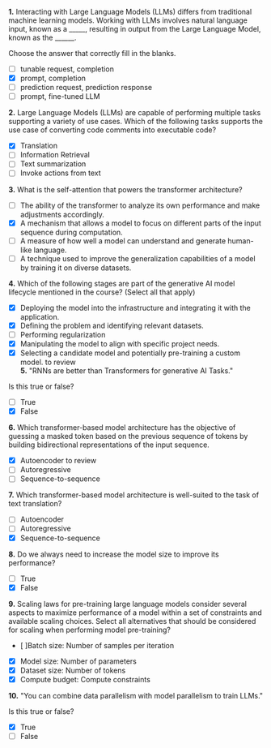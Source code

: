 **1.** Interacting with Large Language Models (LLMs) differs from traditional machine learning models. Working with LLMs involves natural language input, known as a _____, resulting in output from the Large Language Model, known as the ______.

Choose the answer that correctly fill in the blanks.
- [ ] tunable request, completion
- [x] prompt, completion
- [ ] prediction request, prediction response
- [ ] prompt, fine-tuned LLM

**2.** Large Language Models (LLMs) are capable of performing multiple tasks supporting a variety of use cases. Which of the following tasks supports the use case of converting code comments into executable code?
- [x] Translation
- [ ] Information Retrieval
- [ ] Text summarization
- [ ] Invoke actions from text

**3.** What is the self-attention that powers the transformer architecture?
- [ ] The ability of the transformer to analyze its own performance and make adjustments accordingly.
- [x] A mechanism that allows a model to focus on different parts of the input sequence during computation.
- [ ] A measure of how well a model can understand and generate human-like language.
- [ ] A technique used to improve the generalization capabilities of a model by training it on diverse datasets.

**4.** Which of the following stages are part of the generative AI model lifecycle mentioned in the course? (Select all that apply)
- [x] Deploying the model into the infrastructure and integrating it with the application.
- [x] Defining the problem and identifying relevant datasets.
- [ ] Performing regularization
- [x] Manipulating the model to align with specific project needs.
- [x] Selecting a candidate model and potentially pre-training a custom model.
to review  
**5.** "RNNs are better than Transformers for generative AI Tasks."

Is this true or false?
- [ ] True
- [x] False

**6.** Which transformer-based model architecture has the objective of guessing a masked token based on the previous sequence of tokens by building bidirectional representations of the input sequence.
- [x] Autoencoder
      to review
- [ ] Autoregressive
- [ ] Sequence-to-sequence

**7.** Which transformer-based model architecture is well-suited to the task of text translation?
- [ ] Autoencoder
- [ ] Autoregressive
- [x] Sequence-to-sequence

**8.** Do we always need to increase the model size to improve its performance?
- [ ] True
- [x] False

**9.** Scaling laws for pre-training large language models consider several aspects to maximize performance of a model within a set of constraints and available scaling choices. Select all alternatives that should be considered for scaling when performing model pre-training?
- [ ]Batch size: Number of samples per iteration 
- [x] Model size: Number of parameters
- [x] Dataset size: Number of tokens
- [x] Compute budget: Compute constraints

**10.** "You can combine data parallelism with model parallelism to train LLMs."

Is this true or false?
- [x] True
- [ ] False
